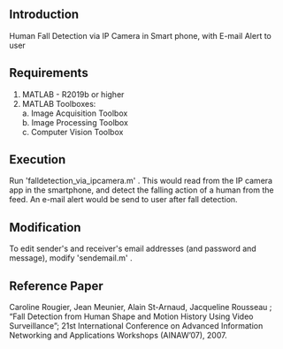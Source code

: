 ## Introduction
Human Fall Detection via IP Camera in Smart phone, with E-mail Alert to user

## Requirements
1. MATLAB - R2019b or higher
2. MATLAB Toolboxes:
   <br>a. Image Acquisition Toolbox
   <br>b. Image Processing Toolbox
   <br>c. Computer Vision Toolbox

## Execution
Run 'falldetection_via_ipcamera.m' .
This would read from the IP camera app in the smartphone, and detect the falling action of a human from the feed.
An e-mail alert would be send to user after fall detection.

## Modification
To edit sender's and receiver's email addresses (and password and message), modify 'sendemail.m' .

## Reference Paper
Caroline Rougier, Jean Meunier, Alain St-Arnaud, Jacqueline Rousseau ; “Fall Detection from Human Shape and Motion History Using Video Surveillance”; 21st International Conference on Advanced Information Networking and Applications Workshops (AINAW’07), 2007.

